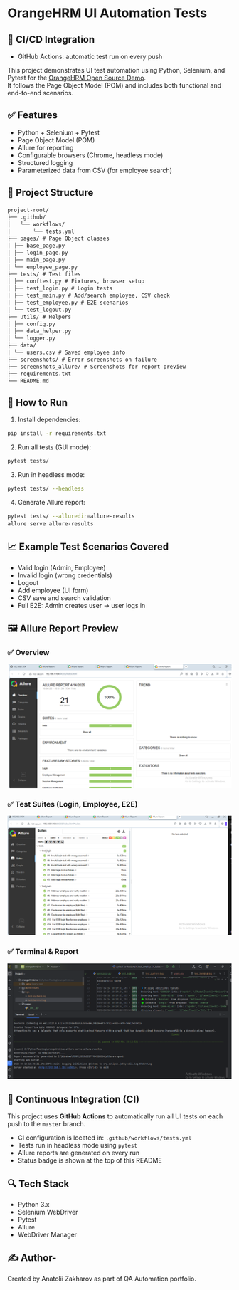 # OrangeHRM UI Automation Tests

## 🚀 CI/CD Integration
- GitHub Actions: automatic test run on every push



This project demonstrates UI test automation using Python, Selenium, and Pytest for the [OrangeHRM Open Source Demo](https://opensource-demo.orangehrmlive.com/).  
It follows the Page Object Model (POM) and includes both functional and end-to-end scenarios.

## ✅ Features

- Python + Selenium + Pytest
- Page Object Model (POM)
- Allure for reporting
- Configurable browsers (Chrome, headless mode)
- Structured logging
- Parameterized data from CSV (for employee search)

## 📂 Project Structure

```
project-root/ 
├── .github/
│   └── workflows/
│       └── tests.yml
├── pages/ # Page Object classes 
│ ├── base_page.py 
│ ├── login_page.py 
│ ├── main_page.py 
│ └── employee_page.py 
├── tests/ # Test files 
│ ├── conftest.py # Fixtures, browser setup 
│ ├── test_login.py # Login tests 
│ ├── test_main.py # Add/search employee, CSV check 
│ ├── test_employee.py # E2E scenarios 
│ └── test_logout.py 
├── utils/ # Helpers 
│ ├── config.py 
│ ├── data_helper.py 
│ └── logger.py 
├── data/
│ └── users.csv # Saved employee info
├── screenshots/ # Error screenshots on failure 
├── screenshots_allure/ # Screenshots for report preview 
├── requirements.txt 
└── README.md
```

## 🚀 How to Run

1. Install dependencies:

```bash
pip install -r requirements.txt
```

2. Run all tests (GUI mode):
```bash
pytest tests/
```

3. Run in headless mode:
```bash
pytest tests/ --headless
```

4. Generate Allure report:
```bash
pytest tests/ --alluredir=allure-results
allure serve allure-results
```
## 📈 Example Test Scenarios Covered

- Valid login (Admin, Employee)
- Invalid login (wrong credentials)
- Logout
- Add employee (UI form)
- CSV save and search validation
- Full E2E: Admin creates user → user logs in

## 🖼 Allure Report Preview
### ✅ Overview
![Overview](screenshots_allure/overview.png)

### ✅ Test Suites (Login, Employee, E2E)
![Test Suites](screenshots_allure/test_suite_list.png)

### ✅ Terminal & Report
![Terminal Success](screenshots_allure/terminal_run_success.png)


## 🚀 Continuous Integration (CI)

This project uses **GitHub Actions** to automatically run all UI tests on each push to the `master` branch.

- CI configuration is located in: `.github/workflows/tests.yml`
- Tests run in headless mode using `pytest`
- Allure reports are generated on every run
- Status badge is shown at the top of this README


## 🔍 Tech Stack

- Python 3.x
- Selenium WebDriver
- Pytest
- Allure
- WebDriver Manager

## ✍ Author- 
Created by Anatolii Zakharov as part of QA Automation portfolio.
